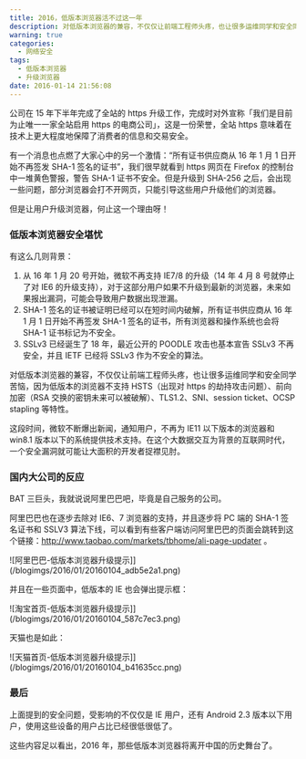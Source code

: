 ```yaml
---
title: 2016，低版本浏览器活不过这一年
description: 对低版本浏览器的兼容，不仅仅让前端工程师头疼，也让很多运维同学和安全同学苦恼，因为低版本的浏览器不支持 HSTS（出现对 https 的劫持攻击问题）、前向加密（RSA 交换的密钥未来可以被破解）、TLS1.2、SNI、session ticket、OCSP stapling 等特性。
warning: true
categories:
  - 网络安全
tags:
  - 低版本浏览器
  - 升级浏览器
date: 2016-01-14 21:56:08
---
```



公司在 15 年下半年完成了全站的 https 升级工作，完成时对外宣称「我们是目前为止唯一一家全站启用 https 的电商公司」，这是一份荣誉，全站 https 意味着在技术上更大程度地保障了消费者的信息和交易安全。

有一个消息也点燃了大家心中的另一个激情：“所有证书供应商从 16 年 1 月 1 日开始不再签发 SHA-1 签名的证书”，我们很早就看到 https 网页在 Firefox 的控制台中一堆黄色警报，警告 SHA-1 证书不安全。但是升级到 SHA-256 之后，会出现一些问题，部分浏览器会打不开网页，只能引导这些用户升级他们的浏览器。

但是让用户升级浏览器，何止这一个理由呀！

<!--more-->

### 低版本浏览器安全堪忧

有这么几则背景：

1. 从 16 年 1 月 20 号开始，微软不再支持 IE7/8 的升级（14 年 4 月 8 号就停止了对 IE6 的升级支持），对于这部分用户如果不升级到最新的浏览器，未来如果报出漏洞，可能会导致用户数据出现泄漏。
2. SHA-1 签名的证书被证明已经可以在短时间内破解，所有证书供应商从 16 年 1 月 1 日开始不再签发 SHA-1 签名的证书，所有浏览器和操作系统也会将 SHA-1 证书标记为不安全。
3. SSLv3 已经诞生了 18 年，最近公开的 POODLE 攻击也基本宣告 SSLv3 不再安全，并且 IETF 已经将 SSLv3 作为不安全的算法。
    
对低版本浏览器的兼容，不仅仅让前端工程师头疼，也让很多运维同学和安全同学苦恼，因为低版本的浏览器不支持 HSTS（出现对 https 的劫持攻击问题）、前向加密（RSA 交换的密钥未来可以被破解）、TLS1.2、SNI、session ticket、OCSP stapling 等特性。

这段时间，微软不断爆出新闻，通知用户，不再为 IE11 以下版本的浏览器和 win8.1 版本以下的系统提供技术支持。在这个大数据交互为背景的互联网时代，一个安全漏洞就可能让大面积的开发者捉襟见肘。

### 国内大公司的反应

BAT 三巨头，我就说说阿里巴巴吧，毕竟是自己服务的公司。

阿里巴巴也在逐步去除对 IE6、7 浏览器的支持，并且逐步将 PC 端的 SHA-1 签名证书和 SSLV3 算法下线，可以看到有些客户端访问阿里巴巴的页面会跳转到这个链接：<http://www.taobao.com/markets/tbhome/ali-page-updater> 。

![阿里巴巴-低版本浏览器升级提示]](/blogimgs/2016/01/20160104_adb5e2a1.png)

并且在一些页面中，低版本的 IE 也会弹出提示框：

![淘宝首页-低版本浏览器升级提示]](/blogimgs/2016/01/20160104_587c7ec3.png)

天猫也是如此：

![天猫首页-低版本浏览器升级提示]](/blogimgs/2016/01/20160104_b41635cc.png)

### 最后

上面提到的安全问题，受影响的不仅仅是 IE 用户，还有 Android 2.3 版本以下用户，使用这些设备的用户占比已经很低很低了。

这些内容足以看出，2016 年，那些低版本浏览器将离开中国的历史舞台了。


